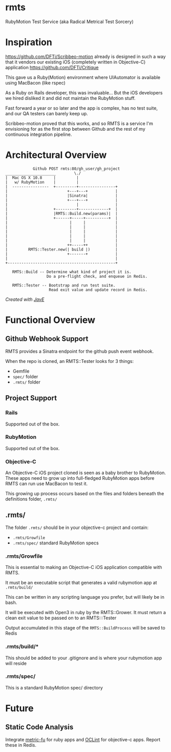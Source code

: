rmts
====

RubyMotion Test Service (aka Radical Metrical Test Sorcery)

# Inspiration

https://github.com/DFTi/Scribbeo-motion already is designed in such a way that it vendors our existing iOS (completely written in Objective-C) application https://github.com/DFTi/Critique

This gave us a Ruby(Motion) environment where UIAutomator is available using MacBacon (like rspec)

As a Ruby on Rails developer, this was invaluable... But the iOS developers we hired disliked it and did not maintain the RubyMotion stuff.

Fast forward a year or so later and the app is complex, has no test suite, and our QA testers can barely keep up.

Scribbeo-motion proved that this works, and so RMTS is a service I'm envisioning for as the first stop between Github and the rest of my continuous integration pipeline.

# Architectural Overview

```
            Github POST rmts:80/gh_user/gh_project
______________________        \./
|  Mac OS X 10.8     |         |
|   w/ RubyMotion    |         |
|  ----------------  +---------+----------------+
|                          +---+---+            |
|                          |Sinatra|            |
|                          +---+---+            |
|                              |                |
|                    +---------+-------------+  |
|                    |RMTS::Build.new(params)|  |
|                    +------+-----+----------+  |
|                           |     |             |
|                           |     |             |
|                           |     |             |
|                           |     |             |
|                           |     |             |
|                          ++-----++            |
|         RMTS::Tester.new(| build |)           |
|                          +-------+            |
|                                               |
+-----------------------------------------------+

   RMTS::Build -- Determine what kind of project it is.
                  Do a pre-flight check, and enqueue in Redis.

   RMTS::Tester -- Bootstrap and run test suite.
                   Read exit value and update record in Redis.
```

*Created with [JavE](http://www.jave.de/)*

# Functional Overview

## Github Webhook Support

RMTS provides a Sinatra endpoint for the github push event webhook.

When the repo is cloned, an RMTS::Tester looks for 3 things:
* Gemfile
* `spec/` folder
* `.rmts/` folder

## Project Support

### Rails

Supported out of the box.

### RubyMotion

Supported out of the box.

### Objective-C

An Objective-C iOS project cloned is seen as a baby brother to RubyMotion. These apps need to grow up into full-fledged RubyMotion apps before RMTS can run use MacBacon to test it.

This growing up process occurs based on the files and folders beneath the definitions folder, `.rmts/`

## .rmts/

The folder `.rmts/` should be in your objective-c project and contain:
* `.rmts/Growfile`
* `.rmts/spec/` standard RubyMotion specs

### .rmts/Growfile

This is essential to making an Objective-C iOS application compatible with RMTS.

It must be an executable script that generates a valid rubymotion app at `.rmts/build/`

This can be written in any scripting language you prefer, but will likely be in bash.

It will be executed with Open3 in ruby by the RMTS::Grower. It must return a clean exit value to be passed on to an RMTS:::Tester

Output accumulated in this stage of the `RMTS::BuildProcess` will be saved to Redis

### .rmts/build/*

This should be added to your .gitignore and is where your rubymotion app will reside

### .rmts/spec/

This is a standard RubyMotion spec/ directory

# Future

## Static Code Analysis

Integrate [metric-fu](http://metric-fu.rubyforge.org/) for ruby apps and [OCLint](http://oclint.org/) for objective-c apps. Report these in Redis.

## 



